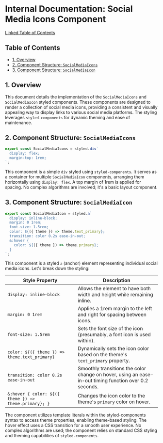 # Internal Documentation: Social Media Icons Component

[Linked Table of Contents](#table-of-contents)

## Table of Contents <a name="table-of-contents"></a>

* [1. Overview](#overview)
* [2. Component Structure: `SocialMediaIcons`](#socialmediaicons)
* [3. Component Structure: `SocialMediaIcon`](#socialmediaicon)


## 1. Overview <a name="overview"></a>

This document details the implementation of the `SocialMediaIcons` and `SocialMediaIcon` styled components.  These components are designed to render a collection of social media icons, providing a consistent and visually appealing way to display links to various social media platforms. The styling leverages `styled-components` for dynamic theming and ease of maintenance.


## 2. Component Structure: `SocialMediaIcons` <a name="socialmediaicons"></a>

```javascript
export const SocialMediaIcons = styled.div`
  display: flex;
  margin-top: 1rem;
`;
```

This component is a simple `div` styled using `styled-components`.  It serves as a container for multiple `SocialMediaIcon` components, arranging them horizontally using `display: flex`. A top margin of 1rem is applied for spacing.  No complex algorithms are involved; it's a basic layout component.


## 3. Component Structure: `SocialMediaIcon` <a name="socialmediaicon"></a>

```javascript
export const SocialMediaIcon = styled.a`
  display: inline-block;
  margin: 0 1rem;
  font-size: 1.5rem;
  color: ${({ theme }) => theme.text_primary};
  transition: color 0.2s ease-in-out;
  &:hover {
    color: ${({ theme }) => theme.primary};
  }
`;
```

This component is a styled `a` (anchor) element representing individual social media icons.  Let's break down the styling:

| Style Property         | Description                                                                   |
|------------------------|-------------------------------------------------------------------------------|
| `display: inline-block` | Allows the element to have both width and height while remaining inline.    |
| `margin: 0 1rem`       | Applies a 1rem margin to the left and right for spacing between icons.       |
| `font-size: 1.5rem`    | Sets the font size of the icon (presumably, a font icon is used within).    |
| `color: ${({ theme }) => theme.text_primary}` | Dynamically sets the icon color based on the theme's `text_primary` property. |
| `transition: color 0.2s ease-in-out` | Smoothly transitions the color change on hover, using an ease-in-out timing function over 0.2 seconds.|
| `&:hover { color: ${({ theme }) => theme.primary}; }` | Changes the icon color to the theme's `primary` color on hover.           |

The component utilizes template literals within the styled-components syntax to access theme properties, enabling theme-based styling.  The hover effect uses a CSS transition for a smooth user experience. No complex algorithms are used; the component relies on standard CSS styling and theming capabilities of `styled-components`.
